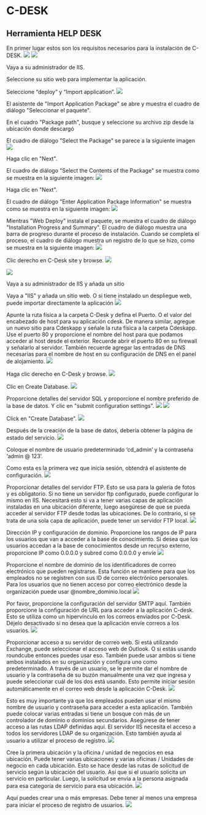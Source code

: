 # C-DESK
## Herramienta HELP DESK

En primer lugar estos son los requisitos necesarios para la instalación de C-DESK.
![](imagenes/6.PNG)
![](imagenes/7.PNG)

Vaya a su administrador de IIS.

Seleccione su sitio web para implementar la aplicación.

Seleccione “deploy” y “Import application”.
![](imagenes/8.PNG)

El asistente de "Import Application Package" se abre y muestra el cuadro de diálogo "Seleccionar el paquete".

En el cuadro "Package path", busque y seleccione su archivo zip desde la ubicación donde descargó

El cuadro de diálogo "Select the Package" se parece a la siguiente imagen
![](imagenes/9.PNG)

Haga clic en "Next".

El cuadro de diálogo "Select the Contents of the Package" se muestra como se muestra en la siguiente imagen:
![](imagenes/10.PNG)

Haga clic en "Next".

El cuadro de diálogo "Enter Application Package Information" se muestra como se muestra en la siguiente imagen:
![](imagenes/11.PNG)

Mientras "Web Deploy" instala el paquete, se muestra el cuadro de diálogo "Installation Progress and Summary". El cuadro de diálogo muestra una barra de progreso durante el proceso de instalación. Cuando se completa el proceso, el cuadro de diálogo muestra un registro de lo que se hizo, como se muestra en la siguiente imagen:
![](imagenes/12.PNG)

Clic derecho en C-Desk site y browse.
![](imagenes/13.PNG)

![](imagenes/14.PNG)

Vaya a su administrador de IIS y añada un sitio

Vaya a "IIS" y añada un sitio web. O si tiene instalado un despliegue web, puede importar directamente la aplicación
![](imagenes/15.PNG)

Apunte la ruta física a la carpeta C-Desk y defina el Puerto. O el valor del encabezado de host para su aplicación cdesk.
De manera similar, agregue un nuevo sitio para Cdeskapp y señale la ruta física a la carpeta Cdeskapp. Use el puerto 80 y proporcione el nombre del host para que podamos acceder al host desde el exterior. Recuerde abrir el puerto 80 en su firewall y señalarlo al servidor. También recuerde agregar las entradas de DNS necesarias para el nombre de host en su configuración de DNS en el panel de alojamiento.
![](imagenes/16.PNG)

Haga clic derecho en C-Desk y browse.
![](imagenes/22.PNG)

Clic en Create Database.
![](imagenes/23.PNG)

Proporcione detalles del servidor SQL y proporcione el nombre preferido de la base de datos. Y clic en "submit configuration settings".
![](imagenes/24.PNG)
![](imagenes/25.PNG)

Click en "Create Database".
![](imagenes/26.PNG)

Después de la creación de la base de datos, debería obtener la página de estado del servicio.
![](imagenes/27.PNG)

Coloque el nombre de usuario predeterminado ‘cd_admin’ y la contraseña ‘admin @ 123’.

Como esta es la primera vez que inicia sesión, obtendrá el asistente de configuración.
![](imagenes/28.PNG)

Proporcionar detalles del servidor FTP. Esto se usa para la galería de fotos y es obligatorio. Si no tiene un servidor ftp configurado, puede configurar lo mismo en IIS. Necesitará esto si va a tener varias capas de aplicación instaladas en una ubicación diferente, luego asegúrese de que se pueda acceder al servidor FTP desde todas las ubicaciones. De lo contrario, si se trata de una sola capa de aplicación, puede tener un servidor FTP local.
![](imagenes/29.PNG)

Dirección IP y configuración de dominio. Proporcione los rangos de IP para los usuarios que van a acceder a la base de conocimiento.
Si desea que los usuarios accedan a la base de conocimientos desde un recurso externo, proporcione IP como 0.0.0.0 y subred como 0.0.0.0 y envíe
![](imagenes/31.PNG)

Proporcione el nombre de dominio de los identificadores de correo electrónico que pueden registrarse. Esta función se mantiene para que los empleados no se registren con sus ID de correo electrónico personales. Para los usuarios que no tienen acceso por correo electrónico desde la organización puede usar @nombre_dominio.local
![](imagenes/32.PNG)

Por favor, proporcione la configuración del servidor SMTP aquí. También proporcione la configuración de URL para acceder a la aplicación C-desk. Esto se utiliza como un hipervínculo en los correos enviados por C-Desk. Déjelo desactivado si no desea que la aplicación envíe correos a los usuarios.
![](imagenes/33.PNG)

Proporcionar acceso a su servidor de correo web. Si está utilizando Exchange, puede seleccionar el acceso web de Outlook. O si estás usando roundcube entonces puedes usar eso. También puede usar ambos si tiene ambos instalados en su organización y configura uno como predeterminado. A través de un usuario, se le permite dar el nombre de usuario y la contraseña de su buzón manualmente una vez que ingresa y puede seleccionar cuál de los dos está usando. Esto permite iniciar sesión automáticamente en el correo web desde la aplicación C-Desk.
![](imagenes/34.PNG)

Esto es muy importante ya que los empleados pueden usar el mismo nombre de usuario y contraseña para acceder a esta aplicación. También puede colocar varias entradas si tiene un bosque con más de un controlador de dominio o dominios secundarios. Asegúrese de tener acceso a las rutas LDAP definidas aquí. El servidor IIS necesita el acceso a todos los servidores LDAP de su organización. Esto también ayuda al usuario a utilizar el proceso de registro.
![](imagenes/35.PNG)

Cree la primera ubicación y la oficina / unidad de negocios en esa ubicación. Puede tener varias ubicaciones y varias oficinas / Unidades de negocio en cada ubicación. Esto se hace desde las rutas de solicitud de servicio según la ubicación del usuario. Así que si el usuario solicita un servicio en particular. Luego, la solicitud se envía a la persona asignada para esa categoría de servicio para esa ubicación.
![](imagenes/36.PNG)

Aquí puedes crear una o más empresas. Debe tener al menos una empresa para iniciar el proceso de registro de usuarios.
![](imagenes/37.PNG)

